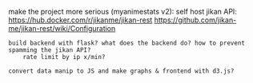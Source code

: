 make the project more serious (myanimestats v2):
	self host jikan API:
		https://hub.docker.com/r/jikanme/jikan-rest
		https://github.com/jikan-me/jikan-rest/wiki/Configuration

	build backend with flask? what does the backend do? how to prevent spamming the jikan API?
		rate limit by ip x/min?

	convert data manip to JS and make graphs & frontend with d3.js?
